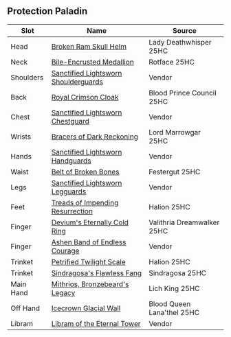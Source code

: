 ## Protection Paladin
|  Slot           | Name                                                                                   | Source                     |
|-----------------|--------------------------------------------------------------------------------------- |----------------------------|
| Head            | [Broken Ram Skull Helm](https://wotlk.evowow.com/?item=50640)                          | Lady Deathwhisper 25HC     |
| Neck            | [Bile-Encrusted Medallion](https://wotlk.evowow.com/?item=50682)                       | Rotface 25HC               |
| Shoulders       | [Sanctified Lightsworn Shoulderguards](https://wotlk.evowow.com/?item=51269)           | Vendor                     |
| Back            | [Royal Crimson Cloak](https://wotlk.evowow.com/?item=50718)                            | Blood Prince Council 25HC  |
| Chest           | [Sanctified Lightsworn Chestguard](https://wotlk.evowow.com/?item=51265)               | Vendor                     |
| Wrists          | [Bracers of Dark Reckoning](https://wotlk.evowow.com/?item=50611)                      | Lord Marrowgar 25HC        |
| Hands           | [Sanctified Lightsworn Handguards](https://wotlk.evowow.com/?item=51267)               | Vendor                     |
| Waist           | [Belt of Broken Bones](https://wotlk.evowow.com/?item=50691)                           | Festergut 25HC             |
| Legs            | [Sanctified Lightsworn Legguards](https://wotlk.evowow.com/?item=51268)                | Vendor                     |
| Feet            | [Treads of Impending Resurrection](https://wotlk.evowow.com/?item=54579)               | Halion 25HC                |
| Finger          | [Devium's Eternally Cold Ring](https://wotlk.evowow.com/?item=50622)                   | Valithria Dreamwalker 25HC |
| Finger          | [Ashen Band of Endless Courage](https://wotlk.evowow.com/?item=50404)                  | Vendor                     |
| Trinket         | [Petrified Twilight Scale](https://wotlk.evowow.com/?item=54591)                       | Halion 25HC                |
| Trinket         | [Sindragosa's Flawless Fang](https://wotlk.evowow.com/?item=50364)                     | Sindragosa 25HC            |
| Main Hand       | [Mithrios, Bronzebeard's Legacy](https://wotlk.evowow.com/?item=50738)                 | Lich King 25HC             |
| Off Hand        | [Icecrown Glacial Wall](https://wotlk.evowow.com/?item=50729)                          | Blood Queen Lana'thel 25HC |
| Libram          | [Libram of the Eternal Tower](https://wotlk.evowow.com/?item=50461)                    | Vendor                     |
